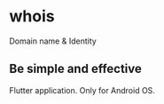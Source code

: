 # whois

Domain name & Identity

## Be simple and effective

Flutter application. Only for Android OS.
